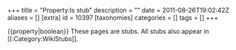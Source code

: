 +++
title = "Property:Is stub"
description = ""
date = 2011-08-26T19:02:42Z
aliases = []
[extra]
id = 10397
[taxonomies]
categories = []
tags = []
+++

{{property|boolean}}
These pages are stubs. All stubs also appear in [[:Category:WikiStubs]].
